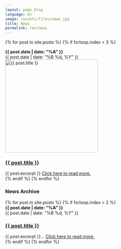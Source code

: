```yaml
---
layout: page_blog
language: en
image: /assets/files/news.jpg
title: News
permalink: /en/news
---
```

{% for post in site.posts %}
{% if forloop.index < 3 %}
<div class="blogpostItem clearfix post type-post status-publish format-standard has-post-thumbnail hentry">
    <div class="blogItemDate">
        <div class="blogItemDateIn">
            <strong>{{ post.date | date: "%A" }}</strong>
            <br />
            {{ post.date | date: "%B %d, %Y" }}
        </div>
    </div>
    <div class="blogItemBx clearfix">
        <div class="blogThumb">
            <a href="{{ post.url }}">
                <img width="300" 
                     height="300" 
                     src="{{ post.photo }}" 
                     class="attachment-storythumb size-storythumb wp-post-image" 
                     alt="{{ post.title }}" />
            </a>
        </div> 
        <h3 class="postTitle"> 
            <a href="{{ post.url }}">
                {{ post.title }}
            </a>
        </h3>
        <div class="postContent">
            {{ post.excerpt }}
            <a class="readMoreLink" href="{{ post.url }}">Click here to read more.</a>
        </div>
    </div>
</div>
{% endif %}
{% endfor %}

<div class="divider2"></div>
<h3 class="title padLeft noBar">
    News Archive
</h3>
{% for post in site.posts %}
{% if forloop.index > 2 %}
<div class="blogpostItem clearfix post type-post status-publish format-standard has-post-thumbnail hentry">
    <div class="blogItemDate">
        <div class="blogItemDateIn">
            <strong>{{ post.date | date: "%A" }}</strong>
            <br />
            {{ post.date | date: "%B %d, %Y" }}
        </div>
    </div>
    <div class="blogItemBx clearfix">
        <h3 class="postTitle archiveTitle">
            <a href="{{ post.url }}">
                {{ post.title }}
            </a>
        </h3>
        <div class="postContent">
            {{ post.excerpt }}... 
            <a class="readMoreLink" href="{{ post.url }}">
                Click here to read more.
            </a>
        </div>
    </div>
</div>
{% endif %}
{% endfor %}
